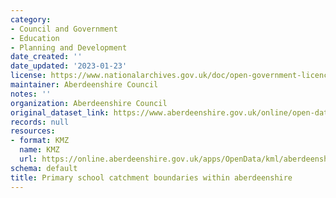 ```yaml
---
category:
- Council and Government
- Education
- Planning and Development
date_created: ''
date_updated: '2023-01-23'
license: https://www.nationalarchives.gov.uk/doc/open-government-licence/version/3/
maintainer: Aberdeenshire Council
notes: ''
organization: Aberdeenshire Council
original_dataset_link: https://www.aberdeenshire.gov.uk/online/open-data/
records: null
resources:
- format: KMZ
  name: KMZ
  url: https://online.aberdeenshire.gov.uk/apps/OpenData/kml/aberdeenshire_primary_school_catchments.kmz
schema: default
title: Primary school catchment boundaries within aberdeenshire
---
```

